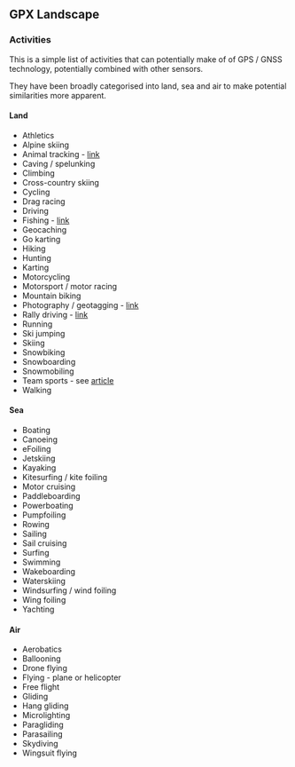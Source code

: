 ## GPX Landscape

### Activities

This is a simple list of activities that can potentially make of of GPS / GNSS technology, potentially combined with other sensors.

They have been broadly categorised into land, sea and air to make potential similarities more apparent.



#### Land

- Athletics
- Alpine skiing
- Animal tracking - [link](https://www.topografix.com/gpx_mailing_list.asp#e0gaup+10d7@eGroups.com)
- Caving / spelunking
- Climbing
- Cross-country skiing
- Cycling
- Drag racing
- Driving
- Fishing - [link](https://www.topografix.com/gpx_mailing_list.asp#aa55tr+uqq1@eGroups.com)
- Geocaching
- Go karting
- Hiking
- Hunting
- Karting
- Motorcycling
- Motorsport / motor racing
- Mountain biking
- Photography / geotagging - [link](https://www.topografix.com/gpx_mailing_list.asp#20060801134440.54656.qmail@cp02.donhost.co.uk)
- Rally driving - [link](https://www.topografix.com/gpx_mailing_list.asp#2196912DD3C5CF118F0000C0A83533A902EF2654@BASHFUL)
- Running
- Ski jumping
- Skiing
- Snowbiking
- Snowboarding
- Snowmobiling
- Team sports - see [article](https://www.sportperformanceanalysis.com/article/gps-in-professional-sports)
- Walking



#### Sea

- Boating
- Canoeing
- eFoiling
- Jetskiing
- Kayaking
- Kitesurfing / kite foiling
- Motor cruising
- Paddleboarding
- Powerboating
- Pumpfoiling
- Rowing
- Sailing
- Sail cruising
- Surfing
- Swimming
- Wakeboarding
- Waterskiing
- Windsurfing / wind foiling
- Wing foiling
- Yachting



#### Air

- Aerobatics
- Ballooning
- Drone flying
- Flying - plane or helicopter
- Free flight
- Gliding
- Hang gliding
- Microlighting
- Paragliding
- Parasailing
- Skydiving
- Wingsuit flying

